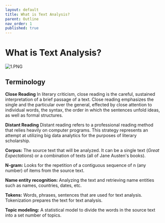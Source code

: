 ```yaml
---
layout: default
title: What is Text Analysis?
parent: Outline
nav_order: 1
published: true
---
```

# What is Text Analysis?

![1.PNG]({{site.baseurl}}/content/1.PNG)


## Terminology


**Close Reading** In literary criticism, close reading is the careful, sustained interpretation of a brief passage of a text.  Close reading emphasizes the single and the particular over the general, effected by close attention to individual words, the syntax, the order in which the sentences unfold ideas, as well as formal structures.

**Distant Reading** Distant reading refers to a professional reading method that relies heavily on computer programs. This strategy represents an attempt at utilizing big data analytics for the purposes of literary scholarship.

**Corpus:** The source text that will be analyzed. It can be a single text (_Great Expectations_) or a combination of texts (all of Jane Austen's books).

**N-gram:** Looks for the repetition of a contiguous sequence of n (any number) of items from the source text.

**Name entity recognition:** Analyzing the text and retrieving name entities such as names, countries, dates, etc.

**Tokens:** Words, phrases, sentences that are used for text analysis. Tokenization prepares the text for text analysis.

**Topic modeling:** A statistical model to divide the words in the source text into a set number of topics.
